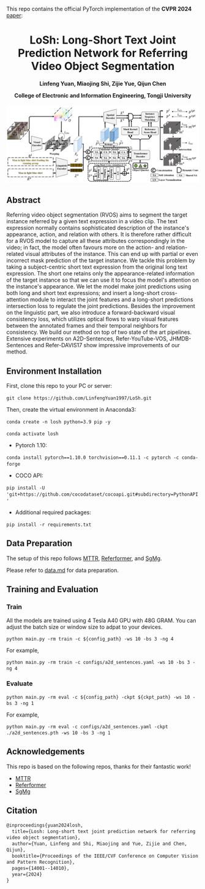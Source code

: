 This repo contains the official PyTorch implementation of the **CVPR 2024** [paper](https://arxiv.org/abs/2306.08736): 

<div align="center">
<h1>
<b>
LoSh: Long-Short Text Joint Prediction Network for Referring Video Object Segmentation
</b>
</h1>
<h4>
<b>
Linfeng Yuan, Miaojing Shi, Zijie Yue, Qijun Chen
    
College of Electronic and Information Engineering, Tongji University
</b>
</h4>
</div>

<p align="center"><img src="docs/overview.png" width="800"/></p>

## Abstract
Referring video object segmentation (RVOS) aims to segment the target instance referred by a given text expression in a video clip. The text expression normally contains sophisticated description of the instance's appearance, action, and relation with others. It is therefore rather difficult for a RVOS model to capture all these attributes correspondingly in the video; in fact, the model often favours more on the action- and relation-related visual attributes of the instance. This can end up with partial or even incorrect mask prediction of the target instance. We tackle this problem by taking a subject-centric short text expression from the original long text expression. The short one retains only the appearance-related information of the target instance so that we can use it to focus the model's attention on the instance's appearance. We let the model make joint predictions using both long and short text expressions; and insert a long-short cross-attention module to interact the joint features and a long-short predictions intersection loss to regulate the joint predictions. Besides the improvement on the linguistic part, we also introduce a forward-backward visual consistency loss, which utilizes optical flows to warp visual features between the annotated frames and their temporal neighbors for consistency. We build our method on top of two state of the art pipelines. Extensive experiments on A2D-Sentences, Refer-YouTube-VOS, JHMDB-Sentences and Refer-DAVIS17 show impressive improvements of our method.

## Environment Installation

First, clone this repo to your PC or server: 

`git clone https://github.com/LinfengYuan1997/LoSh.git`

Then, create the virtual environment in Anaconda3:

`conda create -n losh python=3.9 pip -y`

`conda activate losh`

- Pytorch 1.10:

`conda install pytorch==1.10.0 torchvision==0.11.1 -c pytorch -c conda-forge`

- COCO API:

`pip install -U 'git+https://github.com/cocodataset/cocoapi.git#subdirectory=PythonAPI'`

- Additional required packages:

`pip install -r requirements.txt`

## Data Preparation

The setup of this repo follows [MTTR](https://github.com/mttr2021/MTTR), [Referformer](https://github.com/wjn922/ReferFormer), and [SgMg](https://github.com/bo-miao/SgMg).

Please refer to [data.md](docs/data.md) for data preparation.

## Training and Evaluation

### Train
All the models are trained using 4 Tesla A40 GPU with 48G GRAM. You can adjust the batch size or window size to adpat to your devices.

```
python main.py -rm train -c ${config_path} -ws 10 -bs 3 -ng 4
```

For example,
```
python main.py -rm train -c configs/a2d_sentences.yaml -ws 10 -bs 3 -ng 4
```

### Evaluate
```
python main.py -rm eval -c ${config_path} -ckpt ${ckpt_path} -ws 10 -bs 3 -ng 1
```

For example,
```
python main.py -rm eval -c configs/a2d_sentences.yaml -ckpt ./a2d_sentences.pth -ws 10 -bs 3 -ng 1
```



## Acknowledgements
This repo is based on the following repos, thanks for their fantastic work!
- [MTTR](https://github.com/mttr2021/MTTR)
- [Referformer](https://github.com/wjn922/ReferFormer)
- [SgMg](https://github.com/bo-miao/SgMg)

## Citation

```
@inproceedings{yuan2024losh,
  title={Losh: Long-short text joint prediction network for referring video object segmentation},
  author={Yuan, Linfeng and Shi, Miaojing and Yue, Zijie and Chen, Qijun},
  booktitle={Proceedings of the IEEE/CVF Conference on Computer Vision and Pattern Recognition},
  pages={14001--14010},
  year={2024}
}
```
